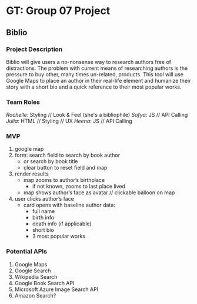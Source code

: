 # GT: Group 07 Project

## Biblio

### Project Description
Biblio will give users a no-nonsense way to research authors free of distractions. The problem with current means of researching authors is the pressure to buy other, many times un-related, products. This tool will use Google Maps to place an author in their real-life element and humanize their story with a short bio and a quick reference to their most popular works.

### Team Roles
_Rochelle_: Styling // Look & Feel (she's a bibliophile)
_Sofya_: JS // API Calling
_Julia_: HTML // Styling // UX
_Heena_: JS // API Calling

### MVP
1. google map
2. form: search field to search by book author
	* or search by book title
	* clear button to reset field and map
3. render results
	* map zooms to author’s birthplace
		* if not known, zooms to last place lived
	* map shows author’s face as avatar // clickable balloon on map
4. user clicks author’s face
	* card opens with baseline author data:
		* full name
		* birth info
		* death info (if applicable)
		* short bio
		* 3 most popular works

### Potential APIs
1. Google Maps
2. Google Search
3. Wikipedia Search
4. Google Book Search API
5. Microsoft Azure Image Search API
6. Amazon Search?